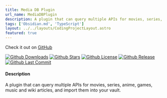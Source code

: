 ```yaml
---
title: Media DB Plugin
url_name: MediaDBPlugin
description: A plugin that can query multiple APIs for movies, series, anime, games, music and wiki articles, and import them into your vault. 
tags: ['Obsidian.md', 'TypeScript']
layout: ../../layouts/CodingProjectLayout.astro
featured: true
---
```



Check it out on [GitHub](https://github.com/mProjectsCode/obsidian-media-db-plugin)

[![Github Downloads](https://img.shields.io/github/downloads/mProjectsCode/obsidian-media-db-plugin/total?style=flat-square&labelColor=1f1f1f&color=2E2E2E)](https://github.com/mProjectsCode/obsidian-media-db-plugin/releases/)
[![Github Stars](https://img.shields.io/github/stars/mProjectsCode/obsidian-media-db-plugin?style=flat-square&labelColor=1f1f1f&color=2E2E2E)](https://github.com/mProjectsCode/obsidian-media-db-plugin/)
[![Github License](https://img.shields.io/github/license/mProjectsCode/obsidian-media-db-plugin?style=flat-square&labelColor=1f1f1f&color=2E2E2E)](https://github.com/mProjectsCode/obsidian-media-db-plugin/blob/master/LICENSE.md)
[![Github Release](https://img.shields.io/github/v/release/mProjectsCode/obsidian-media-db-plugin?style=flat-square&labelColor=1f1f1f&color=2E2E2E)](https://github.com/mProjectsCode/obsidian-media-db-plugin/releases/)
[![Github Last Commit](https://img.shields.io/github/last-commit/mProjectsCode/obsidian-media-db-plugin?style=flat-square&labelColor=1f1f1f&color=2E2E2E)](https://github.com/mProjectsCode/obsidian-media-db-plugin/)

#### Description
A plugin that can query multiple APIs for movies, series, anime, games, music and wiki articles, and import them into your vault.